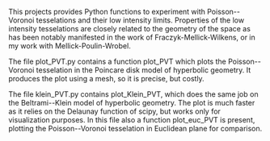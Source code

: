 This projects provides Python functions to experiment with Poisson--Voronoi tesselations and their low intensity limits. 
Properties of the low intensity tesselations are closely related to the geometry of the space as has been notably manifested in the work of Fraczyk-Mellick-Wilkens, or in my work with Mellick-Poulin-Wrobel.

The file plot_PVT.py contains a function plot_PVT which plots the Poisson--Voronoi tesselation in the Poincare disk model of hyperbolic geometry. It produces the plot using a mesh, so it is precise, but costly.

The file klein_PVT.py contains plot_Klein_PVT, which does the same job on the Beltrami--Klein model of hyperbolic geometry. 
The plot is much faster as it relies on the Delaunay function of scipy, but works only for visualization purposes. 
In this file also a function plot_euc_PVT is present, plotting the Poisson--Voronoi tesselation in Euclidean plane for comparison.
